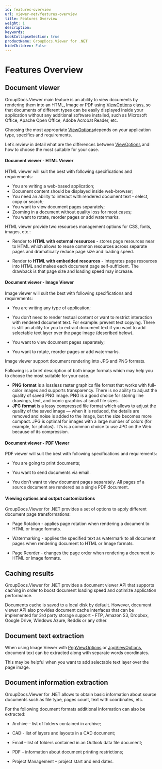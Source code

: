 ```yaml
---
id: features-overview
url: viewer-net/features-overview
title: Features Overview
weight: 1
description: 
keywords: 
bookCollapseSection: true
productName: GroupDocs.Viewer for .NET
hideChildren: False
---
```


# Features Overview


  

## Document viewer

GroupDocs.Viewer main feature is an ability to view documents by rendering them into an HTML, Image or PDF using [ViewOptions](https://apireference.groupdocs.com/net/viewer/groupdocs.viewer.options/viewoptions) class, so that documents of different types can be easily displayed inside your application without any additional software installed, such as Microsoft Office, Apache Open Office, Adobe Acrobat Reader, etc.

Choosing the most appropriate [ViewOptions](https://apireference.groupdocs.com/net/viewer/groupdocs.viewer.options/viewoptions)depends on your application type, specifics and requirements.

Let’s review in detail what are the differences between [ViewOptions](https://apireference.groupdocs.com/net/viewer/groupdocs.viewer.options/viewoptions) and how to choose the most suitable for your case.  

#### Document viewer - HTML Viewer

HTML viewer will suit the best with following specifications and requirements:

*   You are writing a web-based application;
*   Document content should be displayed inside web-browser;
*   You need an ability to interact with rendered document text - select, copy or search;
*   You want to view document pages separately;
*   Zooming in a document without quality loss for most cases;
*   You want to rotate, reorder pages or add watermarks.

HTML viewer provide two resources management options for CSS, fonts, images, etc.:

*   Render to **HTML with external resources** - stores page resources near to HTML which allows to reuse common resources across separate pages and dramatically reduce page size and loading speed.
    
*   Render to **HTML with embedded resources** - integrates page resources into HTML and makes each document page self-sufficient. The drawback is that page size and loading speed may increase.
    

#### Document viewer - Image Viewer

Image viewer will suit the best with following specifications and requirements:

*   You are writing any type of application;
    
*   You don’t need to render textual content or want to restrict interaction with rendered document text. For example: prevent text copying. There is still an ability for you to extract document text if you want to add selectable text layer over the page image (described below). 
    
*   You want to view document pages separately;
    
*   You want to rotate, reorder pages or add watermarks.  
    

Image viewer support document rendering into JPG and PNG formats.

Following is a brief description of both image formats which may help you to choose the most suitable for your case.  

*   **PNG** **format** is a lossless raster graphics file format that works with full-color images and supports transparency. There is no ability to adjust the quality of saved PNG image. PNG is a good choice for storing line drawings, text, and iconic graphics at small file sizes.
*   **JPG** **format** is a lossy compressed file format which allows to adjust the quality of the saved image — when it is reduced, the details are removed and noise is added to the image, but the size becomes more compact. JPG is optimal for images with a large number of colors (for example, for photos).  It’s is a common choice to use JPG on the Web because of its compression.

#### Document viewer - PDF Viewer

PDF viewer will suit the best with following specifications and requirements:

*   You are going to print documents;
    
*   You want to send documents via email.
    
*   You don’t want to view document pages separately. All pages of a source document are rendered as a single PDF document.
    

#### Viewing options and output customizations

GroupDocs.Viewer for .NET provides a set of options to apply different document page transformations:

*   Page Rotation - applies page rotation when rendering a document to HTML or Image formats.
    
*   Watermarking - applies the specified text as watermark to all document pages when rendering document to HTML or Image formats.
    
*   Page Reorder - changes the page order when rendering a document to HTML or Image formats.
    
      
    

## Caching results

GroupDocs.Viewer for .NET provides a document viewer API that supports caching in order to boost document loading speed and optimize application performance.

Documents cache is saved to a local disk by default. However, document viewer API also provides document cache interfaces that can be implemented for 3rd party storage support - FTP, Amazon S3, Dropbox, Google Drive, Windows Azure, Reddis or any other.

  

## Document text extraction

When using Image Viewer with [PngViewOptions](https://apireference.groupdocs.com/net/viewer/groupdocs.viewer.options/pngviewoptions) or [JpgViewOptions](https://apireference.groupdocs.com/net/viewer/groupdocs.viewer.options/jpgviewoptions), document text can be extracted along with separate words coordinates.

This may be helpful when you want to add selectable text layer over the page image.

  

## Document information extraction

GroupDocs.Viewer for .NET allows to obtain basic information about source documents such as file type, pages count, text with coordinates, etc.

For the following document formats additional information can also be extracted:

*   Archive – list of folders contained in archive;
    
*   CAD - list of layers and layouts in a CAD document;
    
*   Email – list of folders contained in an Outlook data file document;
    
*   PDF – information about document printing restrictions;
    
*   Project Management – project start and end dates.
